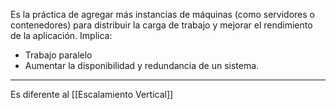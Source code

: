 Es la práctica de agregar más instancias de máquinas (como servidores o contenedores) para distribuir la carga de trabajo y mejorar el rendimiento de la aplicación.
Implica:
- Trabajo paralelo
- Aumentar la disponibilidad y redundancia de un sistema.
***
Es diferente al [[Escalamiento Vertical]] 